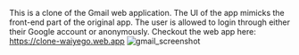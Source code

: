 This is a clone of the Gmail web application. The UI of the app mimicks the front-end part of the original app. 
The user is allowed to login through either their Google account or anonymously.
Checkout the web app here: https://clone-waiyego.web.app
![gmail_screenshot](https://user-images.githubusercontent.com/77775666/129475790-1b421f5c-7cfc-411d-8d3d-7c3e321694cf.PNG)
